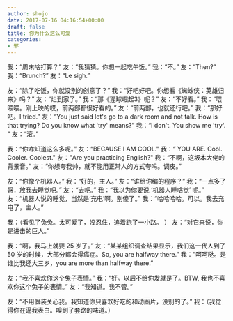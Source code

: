 ```yaml
---
author: shojo
date: 2017-07-16 04:16:54+00:00
draft: false
title: 你为什么这么可爱
categories:
- 邪
---
```


我：“周末啥打算？”
友：“我猜猜。你想一起吃午饭。”
我：“不。”
友：“Then?”
我：“Brunch?”
友：“Le sigh.”

友：“除了吃饭，你就没别的创意了？”
我：“好吧好吧。你想看《蜘蛛侠：英雄归来》吗？”
友：“烂到家了。”
我：“那《猩球崛起3》呢？”
友：“不好看。”
我：“喂喂喂。刚上映的哎，前两部都很好看的。”
友：“前两部，也就还行吧。”
我：“那好吧。I tried.”
友：“You just said let's go to a dark room and not talk. How is that trying? Do you know what 'try' means?”
我：“I don't. You show me 'try'. "
友：“滚。”

我：“你咋知道这么多呢。”
友：“BECAUSE I AM COOL."
我：“ YOU ARE. Cool. Cooler. Coolest."
友："Are you practicing English?"
我：“不啊，这坂本大佬的背景音。”
友：“你想夸我帅，就不能用正常人的方式夸吗。调皮。”

友：“你像个机器人。”
我：“好的，主人。”
友：“谁给你编的程序？”
我：“一点多了哥，放我去睡觉吧。”
友：“去吧。”
我：“我以为你要说 ‘机器人睡啥觉’ 呢。”
友：“机器人说的睡觉，当然是‘充电’啊。别傻了。”
我：“哈哈哈哈。可以。我去充电了，主人。”

我：（看见了兔兔。太可爱了，没忍住，追着跑了一小路。 ）
友：“对它来说，你是进击的巨人。”

我：“啊，我马上就要 25 岁了。”
友：“某某组织调查结果显示，我们这一代人到了 50 岁的时候，大部分都会得癌症。So, you are halfway there.”
我：”呵呵哒。是谁比我还大三岁，you are more than halfway there.”

友：“我不喜欢你这个兔子表情。”
我：“好。以后不给你发就是了。BTW, 我也不喜欢你这个兔子的表情。”
友：“我知道。我不管。”

友：“不用假装关心我。我知道你只喜欢好吃的和动画片，没别的了。”
我：（我觉得你在逼我表白。嗅到了套路的味道。）

